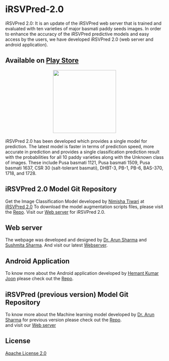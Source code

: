 # iRSVPred-2.0
iRSVPred 2.0: It is an update of the iRSVPred web server that is trained and evaluated with ten varieties of major basmati paddy seeds images. In order to enhance the accuracy of the iRSVPred predictive models and easy access by the users, we have developed iRSVPred 2.0 (web server and android application).

## Available on [Play Store](https://play.google.com/store/apps/details?id=org.icgeb.irsvpred_2)

<div align="center">
  <img src="https://bioinfo.icgeb.res.in/irsvpred_2/ss_1.jpeg" height="200px">
</div>

<br>
iRSVPred 2.0 has been developed which provides a single model for prediction. The latest model is faster in terms of prediction speed, more accurate in prediction and provides a single classification prediction result with the probabilities for all 10 paddy varieties along with the Unknown class of images. These include Pusa basmati 1121, Pusa basmati 1509, Pusa basmati 1637, CSR 30 (salt-tolerant basmati), DHBT-3, PB-1, PB-6, BAS-370, 1718, and 1728.

   
## iRSVPred 2.0 Model Git Repository  
Get the Image Classification Model developed by [Nimisha Tiwari](https://www.linkedin.com/in/nimisha-tiwari-708b92153/) at [iRSVPred 2.0](https://github.com/nimitiwari08/iRSVPred_2)
To download the model augmentation scripts files, please visit the [Repo](https://github.com/nimitiwari08/iRSVPred_2).
Visit our [Web server](https://bioinfo.icgeb.res.in/irsvpred_2/index.php) for iRSVPred 2.0.

## Web server
The webpage was developed and designed by [Dr. Arun Sharma](https://www.linkedin.com/in/dr-arun-sharma-4a388733/) and [Sushmita Sharma](https://www.linkedin.com/in/sushmita-sharma-a7968977/). And visit our latest [Webserver](https://bioinfo.icgeb.res.in/irsvpred_2).

## Android Application
To know more about the Android application developed by [Hemant Kumar Joon](https://www.linkedin.com/in/hemantjoon/) please check out the [Repo](https://github.com/tbgicgeb/iRSVPred-2.0-Android-Application).

## iRSVPred (previous version) Model Git Repository  
To know more about the Machine learning model developed by [Dr. Arun Sharma](https://github.com/arunsharma8osdd) for previous version please check out the [Repo](https://github.com/arunsharma8osdd/iRSVPred).\
and visit our [Web server](https://apexbtic.icgeb.res.in/rice)

## License

[Apache License 2.0](LICENSE)

